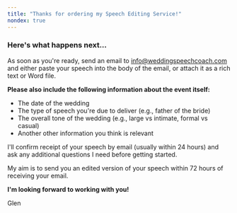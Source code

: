 ```yaml
---
title: "Thanks for ordering my Speech Editing Service!"
nondex: true
---
```

### Here's what happens next...

As soon as you're ready, send an email to info@weddingspeechcoach.com and either paste your speech into the body of the email, or attach it as a rich text or Word file.

**Please also include the following information about the event itself:**

- The date of the wedding
- The type of speech you're due to deliver (e.g., father of the bride)
- The overall tone of the wedding (e.g., large vs intimate, formal vs casual)
- Another other information you think is relevant

I'll confirm receipt of your speech by email (usually within 24 hours) and ask any additional questions I need before getting started.

My aim is to send you an edited version of your speech within 72 hours of receiving your email.

**I'm looking forward to working with you!**

Glen